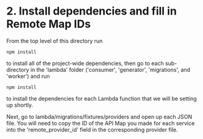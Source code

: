 # 2. Install dependencies and fill in Remote Map IDs

From the top level of this directory run

`npm install`

to install all of the project-wide dependencies, then go to each sub-directory in the 'lambda' folder ('consumer', 'generator', 'migrations', and 'worker') and run

`npm install`

to install the dependencies for each Lambda function that we will be setting up shortly.

Next, go to lambda/migrations/fixtures/providers and open up each JSON file.
You will need to copy the ID of the API Map you made for each service into the 'remote_provider_id' field in the corresponding provider file.
